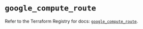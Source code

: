 # `google_compute_route`

Refer to the Terraform Registry for docs: [`google_compute_route`](https://registry.terraform.io/providers/hashicorp/google/6.37.0/docs/resources/compute_route).
